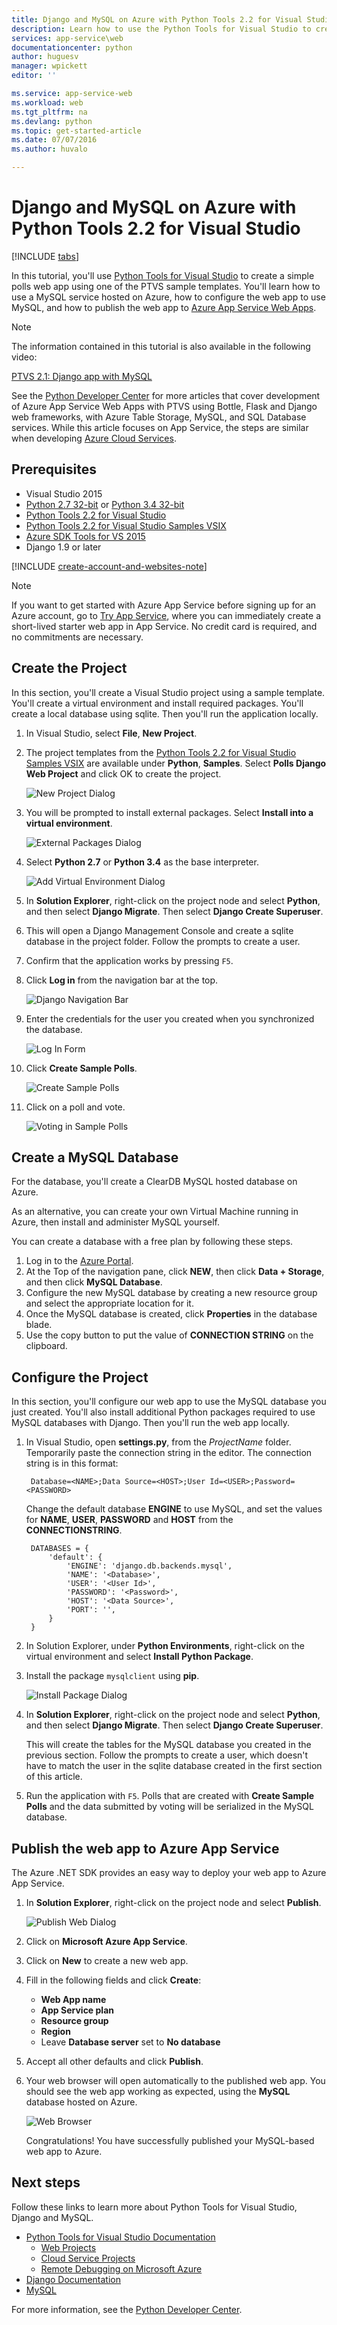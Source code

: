 ```yaml
---
title: Django and MySQL on Azure with Python Tools 2.2 for Visual Studio
description: Learn how to use the Python Tools for Visual Studio to create a Django web app that stores data in a MySQL database instance and deploy it to Azure App Service Web Apps.
services: app-service\web
documentationcenter: python
author: huguesv
manager: wpickett
editor: ''

ms.service: app-service-web
ms.workload: web
ms.tgt_pltfrm: na
ms.devlang: python
ms.topic: get-started-article
ms.date: 07/07/2016
ms.author: huvalo

---
```

# Django and MySQL on Azure with Python Tools 2.2 for Visual Studio
[!INCLUDE [tabs](../../includes/app-service-web-get-started-nav-tabs.md)]

In this tutorial, you'll use [Python Tools for Visual Studio](PTVS.md) to create a simple polls web app using one of the PTVS sample templates. You'll learn how to use a MySQL service hosted on Azure, how to configure the web app to use MySQL, and how to publish the web app to [Azure App Service Web Apps](http://go.microsoft.com/fwlink/?LinkId=529714).

> [!NOTE]
> The information contained in this tutorial is also available in the following video:
> 
> [PTVS 2.1: Django app with MySQL](http://youtu.be/oKCApIrS0Lo)
> 
> 

See the [Python Developer Center](/develop/python/) for more articles that cover development of Azure App Service Web Apps with PTVS using Bottle, Flask and Django web frameworks, with Azure Table Storage, MySQL, and SQL Database services. While this article focuses on App Service, the steps are similar when developing [Azure Cloud Services](../cloud-services/cloud-services-python-ptvs.md).

## Prerequisites
* Visual Studio 2015
* [Python 2.7 32-bit](http://go.microsoft.com/fwlink/?LinkId=517190) or [Python 3.4 32-bit](http://go.microsoft.com/fwlink/?LinkId=517191)
* [Python Tools 2.2 for Visual Studio](http://go.microsoft.com/fwlink/?LinkID=624025)
* [Python Tools 2.2 for Visual Studio Samples VSIX](http://go.microsoft.com/fwlink/?LinkID=624025)
* [Azure SDK Tools for VS 2015](http://go.microsoft.com/fwlink/?LinkId=518003)
* Django 1.9 or later

[!INCLUDE [create-account-and-websites-note](../../includes/create-account-and-websites-note.md)]

<!-- This note should not render as part of the the previous include. -->

> [!NOTE]
> If you want to get started with Azure App Service before signing up for an Azure account, go to [Try App Service](http://go.microsoft.com/fwlink/?LinkId=523751), where you can immediately create a short-lived starter web app in App Service. No credit card is required, and no commitments are necessary.
> 
> 

## Create the Project
In this section, you'll create a Visual Studio project using a sample template. You'll create a virtual environment and install required packages. You'll create a local database using sqlite. Then you'll run the application locally.

1. In Visual Studio, select **File**, **New Project**.
2. The project templates from the [Python Tools 2.2 for Visual Studio Samples VSIX](http://go.microsoft.com/fwlink/?LinkID=624025) are available under **Python**, **Samples**. Select **Polls Django Web Project** and click OK to create the project.
   
    ![New Project Dialog](./media/web-sites-python-ptvs-django-mysql/PollsDjangoNewProject.png)
3. You will be prompted to install external packages. Select **Install into a virtual environment**.
   
    ![External Packages Dialog](./media/web-sites-python-ptvs-django-mysql/PollsDjangoExternalPackages.png)
4. Select **Python 2.7** or **Python 3.4** as the base interpreter.
   
    ![Add Virtual Environment Dialog](./media/web-sites-python-ptvs-django-mysql/PollsCommonAddVirtualEnv.png)
5. In **Solution Explorer**, right-click on the project node and select **Python**, and then select **Django Migrate**.  Then select **Django Create Superuser**.
6. This will open a Django Management Console and create a sqlite database in the project folder. Follow the prompts to create a user.
7. Confirm that the application works by pressing `F5`.
8. Click **Log in** from the navigation bar at the top.
   
    ![Django Navigation Bar](./media/web-sites-python-ptvs-django-mysql/PollsDjangoCommonBrowserLocalMenu.png)
9. Enter the credentials for the user you created when you synchronized the database.
   
    ![Log In Form](./media/web-sites-python-ptvs-django-mysql/PollsDjangoCommonBrowserLocalLogin.png)
10. Click **Create Sample Polls**.
    
     ![Create Sample Polls](./media/web-sites-python-ptvs-django-mysql/PollsDjangoCommonBrowserNoPolls.png)
11. Click on a poll and vote.
    
     ![Voting in Sample Polls](./media/web-sites-python-ptvs-django-mysql/PollsDjangoSqliteBrowser.png)

## Create a MySQL Database
For the database, you'll create a ClearDB MySQL hosted database on Azure.

As an alternative, you can create your own Virtual Machine running in Azure, then install and administer MySQL yourself.

You can create a database with a free plan by following these steps.

1. Log in to the [Azure Portal](https://portal.azure.com).
2. At the Top of the navigation pane, click **NEW**, then click **Data + Storage**, and then click **MySQL Database**. 
3. Configure the new MySQL database by creating a new resource group and select the appropriate location for it.
4. Once the MySQL database is created, click **Properties** in the database blade.
5. Use the copy button to put the value of **CONNECTION STRING** on the clipboard.

## Configure the Project
In this section, you'll configure our web app to use the MySQL database you just created. You'll also install additional Python packages required to use MySQL databases with Django. Then you'll run the web app locally.

1. In Visual Studio, open **settings.py**, from the *ProjectName* folder. Temporarily paste the connection string in the editor. The connection string is in this format:
   
        Database=<NAME>;Data Source=<HOST>;User Id=<USER>;Password=<PASSWORD>
   
    Change the default database **ENGINE** to use MySQL, and set the values for **NAME**, **USER**, **PASSWORD** and **HOST** from the **CONNECTIONSTRING**.
   
        DATABASES = {
            'default': {
                'ENGINE': 'django.db.backends.mysql',
                'NAME': '<Database>',
                'USER': '<User Id>',
                'PASSWORD': '<Password>',
                'HOST': '<Data Source>',
                'PORT': '',
            }
        }
2. In Solution Explorer, under **Python Environments**, right-click on the virtual environment and select **Install Python Package**.
3. Install the package `mysqlclient` using **pip**.
   
    ![Install Package Dialog](./media/web-sites-python-ptvs-django-mysql/PollsDjangoMySQLInstallPackage.png)
4. In **Solution Explorer**, right-click on the project node and select **Python**, and then select **Django Migrate**.  Then select **Django Create Superuser**.
   
    This will create the tables for the MySQL database you created in the previous section. Follow the prompts to create a user, which doesn't have to match the user in the sqlite database created in the first section of this article.
5. Run the application with `F5`. Polls that are created with **Create Sample Polls** and the data submitted by voting will be serialized in the MySQL database.

## Publish the web app to Azure App Service
The Azure .NET SDK provides an easy way to deploy your web app to Azure App Service.

1. In **Solution Explorer**, right-click on the project node and select **Publish**.
   
    ![Publish Web Dialog](./media/web-sites-python-ptvs-django-mysql/PollsCommonPublishWebSiteDialog.png)
2. Click on **Microsoft Azure App Service**.
3. Click on **New** to create a new web app.
4. Fill in the following fields and click **Create**:
   
   * **Web App name**
   * **App Service plan**
   * **Resource group**
   * **Region**
   * Leave **Database server** set to **No database**
5. Accept all other defaults and click **Publish**.
6. Your web browser will open automatically to the published web app. You should see the web app working as expected, using the **MySQL** database hosted on Azure.
   
    ![Web Browser](./media/web-sites-python-ptvs-django-mysql/PollsDjangoAzureBrowser.png)
   
    Congratulations! You have successfully published your MySQL-based web app to Azure.

## Next steps
Follow these links to learn more about Python Tools for Visual Studio, Django and MySQL.

* [Python Tools for Visual Studio Documentation](http://aka.ms/ptvsdocs)
  * [Web Projects](http://go.microsoft.com/fwlink/?LinkId=624027)
  * [Cloud Service Projects](http://go.microsoft.com/fwlink/?LinkId=624028)
  * [Remote Debugging on Microsoft Azure](http://go.microsoft.com/fwlink/?LinkId=624026)
* [Django Documentation](https://www.djangoproject.com/)
* [MySQL](http://www.mysql.com/)

For more information, see the [Python Developer Center](/develop/python/).

<!--Link references-->

[Python Developer Center]: /develop/python/
[Azure Cloud Services]: ../cloud-services-python-ptvs.md

<!--External Link references-->

[Azure Portal]: https://portal.azure.com
[Python Tools for Visual Studio]: http://aka.ms/ptvs
[Python Tools 2.2 for Visual Studio]: http://go.microsoft.com/fwlink/?LinkID=624025
[Python Tools 2.2 for Visual Studio Samples VSIX]: http://go.microsoft.com/fwlink/?LinkID=624025
[Azure SDK Tools for VS 2015]: http://go.microsoft.com/fwlink/?LinkId=518003
[Python 2.7 32-bit]: http://go.microsoft.com/fwlink/?LinkId=517190 
[Python 3.4 32-bit]: http://go.microsoft.com/fwlink/?LinkId=517191
[Python Tools for Visual Studio Documentation]: http://aka.ms/ptvsdocs
[Remote Debugging on Microsoft Azure]: http://go.microsoft.com/fwlink/?LinkId=624026
[Web Projects]: http://go.microsoft.com/fwlink/?LinkId=624027
[Cloud Service Projects]: http://go.microsoft.com/fwlink/?LinkId=624028
[Django Documentation]: https://www.djangoproject.com/
[MySQL]: http://www.mysql.com/
[video]: http://youtu.be/oKCApIrS0Lo
